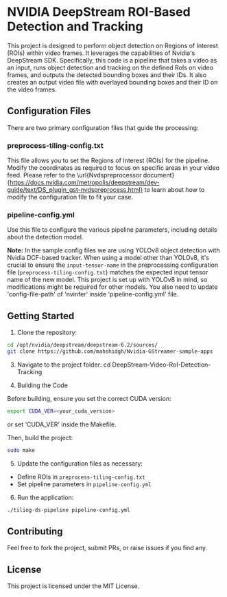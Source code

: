 # NVIDIA DeepStream ROI-Based Detection and Tracking

This project is designed to perform object detection on Regions of Interest (ROIs) within video frames. It leverages the capabilities of Nvidia's DeepStream SDK. Specifically, this code is a pipeline that takes a video as an input, runs object detection and tracking on the defined RoIs on video frames, and outputs the detected bounding boxes and their IDs. It also creates an output video file with overlayed bounding boxes and their ID on the video frames.

## Configuration Files

There are two primary configuration files that guide the processing:

### preprocess-tiling-config.txt

This file allows you to set the Regions of Interest (ROIs) for the pipeline. Modify the coordinates as required to focus on specific areas in your video feed. Please refer to the \url{Nvdspreprocessor document}{https://docs.nvidia.com/metropolis/deepstream/dev-guide/text/DS_plugin_gst-nvdspreprocess.html} to learn about how to modify the configuration file to fit your case. 

### pipeline-config.yml

Use this file to configure the various pipeline parameters, including details about the detection model.

**Note:** In the sample config files we are using YOLOv8 object detection with Nvidia DCF-based tracker. When using a model other than YOLOv8, it's crucial to ensure the `input-tensor-name` in the preprocessing configuration file (`preprocess-tiling-config.txt`) matches the expected input tensor name of the new model. This project is set up with YOLOv8 in mind, so modifications might be required for other models. You also need to update 'config-file-path' of 'nvinfer' inside 'pipeline-config.yml' file.

## Getting Started

1. Clone the repository:
```bash
cd /opt/nvidia/deepstream/deepstream-6.2/sources/
git clone https://github.com/mahshidgh/Nvidia-GStreamer-sample-apps
```
3. Navigate to the project folder:
cd DeepStream-Video-RoI-Detection-Tracking

4. Building the Code

Before building, ensure you set the correct CUDA version:

```bash
export CUDA_VER=<your_cuda_version>
```
or set 'CUDA_VER' inside the Makefile.

Then, build the project:
```bash
sudo make
```

5. Update the configuration files as necessary:
- Define ROIs in `preprocess-tiling-config.txt`
- Set pipeline parameters in `pipeline-config.yml`

6. Run the application:
```bash
./tiling-ds-pipeline pipeline-config.yml
```

## Contributing

Feel free to fork the project, submit PRs, or raise issues if you find any.

## License

This project is licensed under the MIT License.


